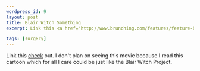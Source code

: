 ```yaml
--- 
wordpress_id: 9
layout: post
title: Blair Witch Something
excerpt: Link this <a href='http://www.brunching.com/features/feature-blaircircus.html'>check</a> out.  I don't plan on seeing this movie because I read this cartoon which for all I care could be just like the Blair Witch Project.

tags: [surgery]
---
```


Link this <a href='http://www.brunching.com/features/feature-blaircircus.html'>check</a> out.  I don't plan on seeing this movie because I read this cartoon which for all I care could be just like the Blair Witch Project.
